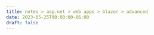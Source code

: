 ```yaml
---
title: notes > asp.net > web apps > blazor > advanced
date: 2023-05-25T00:00:00-06:00
draft: false
---
```


